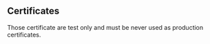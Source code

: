 ## Certificates

Those certificate are test only and must be never used as production certificates.

